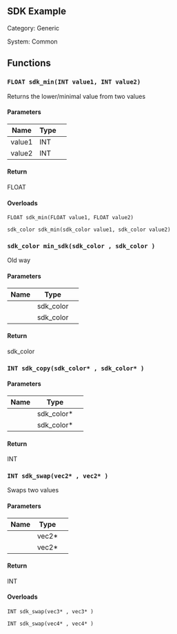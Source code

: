 SDK Example
-----------

Category: Generic

System: Common


## Functions

### `FLOAT sdk_min(INT value1, INT value2)`


Returns the lower/minimal value from two values


#### Parameters

| Name              | Type        |                                      |
|-------------------|-------------|--------------------------------------|
| value1	| INT	| 	|
| value2	| INT	| 	|

#### Return

FLOAT

#### Overloads

```gemix
FLOAT sdk_min(FLOAT value1, FLOAT value2)
```
```gemix
sdk_color sdk_min(sdk_color value1, sdk_color value2)
```


### `sdk_color min_sdk(sdk_color , sdk_color )`


Old way


#### Parameters

| Name              | Type        |                                      |
|-------------------|-------------|--------------------------------------|
| 	| sdk_color	| 	|
| 	| sdk_color	| 	|

#### Return

sdk_color



### `INT sdk_copy(sdk_color* , sdk_color* )`

#### Parameters

| Name              | Type        |                                      |
|-------------------|-------------|--------------------------------------|
| 	| sdk_color*	| 	|
| 	| sdk_color*	| 	|

#### Return

INT



### `INT sdk_swap(vec2* , vec2* )`


Swaps two values
   

#### Parameters

| Name              | Type        |                                      |
|-------------------|-------------|--------------------------------------|
| 	| vec2*	| 	|
| 	| vec2*	| 	|

#### Return

INT

#### Overloads

```gemix
INT sdk_swap(vec3* , vec3* )
```
```gemix
INT sdk_swap(vec4* , vec4* )
```


